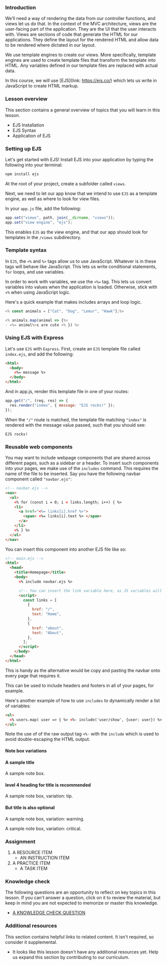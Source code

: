 ### Introduction

We’ll need a way of rendering the data from our controller functions, and views let us do that. In the context of the MVC architecture, views are the user-facing part of the application. They are the UI that the user interacts with. Views are sections of code that generate the HTML for our applications. They define the layout for the rendered HTML and allow data to be rendered where dictated in our layout.

We use template engines to create our views. More specifically, template engines are used to create template files that transform the template into HTML. Any variables defined in our template files are replaced with actual data.

In this course, we will use [EJS](link: https://ejs.co/) which lets us write in JavaScript to create HTML markup.

### Lesson overview

This section contains a general overview of topics that you will learn in this lesson.

- EJS Installation
- EJS Syntax
- Application of EJS

### Setting up EJS

Let's get started with EJS! Install EJS into your application by typing the following into your terminal:

```bash
npm install ejs
```

At the root of your project, create a subfolder called `views`.

Next, we need to let our app know that we intend to use `EJS` as a template engine, as well as where to look for view files.

In your `app.js` file, add the following:

```js
app.set("views", path, join(__dirname, "views"));
app.set("view engine", "ejs");
```

This enables `EJS` as the view engine, and that our app should look for templates in the `/views` subdirectory.

### Template syntax

In `EJS`, the `<%` and `%>` tags allow us to use JavaScript. Whatever is in these tags will behave like JavaScript. This lets us write conditional statements, `for` loops, and use variables.

In order to work with variables, we use the `<%=` tag. This lets us convert variables into values when the application is loaded. Otherwise, stick with `<%` when using JavaScript logic.

Here's a quick example that makes includes arrays and loop logic.

```js
<% const animals = ["Cat", "Dog", "Lemur", "Hawk"];%>

<% animals.map(animal => {%>
- <%= animal%>s are cute <% }) %>
```

### Using EJS with Express

Let's use `EJS` with `Express`. First, create an `EJS` template file called `index.ejs`, and add the following:

```html
<html>
  <body>
    <%= message %>
  </body>
</html>
```

And in app.js, render this template file in one of your routes:

```js
app.get("/", (req, res) => {
  res.render("index", { message: "EJS rocks!" });
});
```

When the `"/"` route is matched, the template file matching `"index"` is rendered with the message value passed, such that you should see:

```
EJS rocks!
```

### Reusable web components

You may want to include webpage components that are shared across different pages, such as a sidebar or a header. To insert such components into your pages, we make use of the `includes` command. This requires the name of the file to be inserted.
Say you have the following navbar component called `"navbar.ejs"`:

```html
<!-- navbar.ejs -->
<nav>
  <ul>
    <% for (const i = 0; i < links.length; i++) { %>
    <li>
      <a href="<%= links[i].href %>">
        <span> <%= links[i].text %> </span>
      </a>
    </li>
    <% } %>
  </ul>
</nav>
```

You can insert this component into another EJS file like so:

```html
<!-- main.ejs -->
<html>
  <head>
    <title>Homepage</title>
    <body>
      <% include navbar.ejs %>

      <!-- You can insert the link variable here, as JS variables will be processed before rendering -->
      <script>
        const links = [
          {
            href: "/",
            text: "Home",
          },
          {
            href: "about",
            text: "About",
          },
        ];
      </script>
    </body>
  </head>
</html>
```

This is handy as the alternative would be copy and pasting the navbar onto every page that requires it.

This can be used to include headers and footers in all of your pages, for example.

Here's another example of how to use `includes` to dynamically render a list of variables:

```html
<ul>
  <% users.map( user => { %> <%- include('user/show', {user: user}) %> <% }) %>
</ul>
```

Note the use of of the raw output tag `<%-` with the `include` which is used to avoid double-escaping the HTML output.

#### Note box variations

<div class="lesson-note" markdown="1">

#### A sample title

A sample note box.

</div>

<div class="lesson-note lesson-note--tip" markdown="1">

#### level 4 heading for title is recommended

A sample note box, variation: tip.

</div>

<div class="lesson-note lesson-note--warning" markdown="1">

#### But title is also optional

A sample note box, variation: warning.

</div>

<div class="lesson-note lesson-note--critical" markdown="1">

A sample note box, variation: critical.

</div>

### Assignment

<div class="lesson-content__panel" markdown="1">

1. A RESOURCE ITEM
   - AN INSTRUCTION ITEM
1. A PRACTICE ITEM
   - A TASK ITEM

</div>

### Knowledge check

The following questions are an opportunity to reflect on key topics in this lesson. If you can't answer a question, click on it to review the material, but keep in mind you are not expected to memorize or master this knowledge.

- [A KNOWLEDGE CHECK QUESTION](A-KNOWLEDGE-CHECK-URL)

### Additional resources

This section contains helpful links to related content. It isn't required, so consider it supplemental.

- It looks like this lesson doesn't have any additional resources yet. Help us expand this section by contributing to our curriculum.
